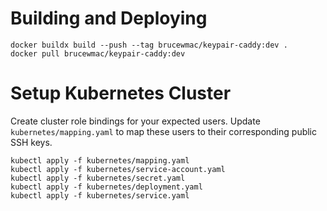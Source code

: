 # Building and Deploying

```
docker buildx build --push --tag brucewmac/keypair-caddy:dev .
docker pull brucewmac/keypair-caddy:dev
```

# Setup Kubernetes Cluster

Create cluster role bindings for your expected users.
Update `kubernetes/mapping.yaml` to map these users to their corresponding public SSH keys.

```
kubectl apply -f kubernetes/mapping.yaml
kubectl apply -f kubernetes/service-account.yaml
kubectl apply -f kubernetes/secret.yaml
kubectl apply -f kubernetes/deployment.yaml
kubectl apply -f kubernetes/service.yaml
```
